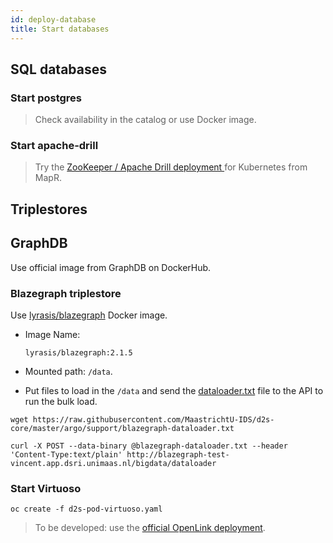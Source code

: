 ```yaml
---
id: deploy-database
title: Start databases
---
```


## SQL databases

### Start postgres

> Check availability in the catalog or use Docker image.

### Start apache-drill

> Try the [ZooKeeper / Apache Drill deployment ](https://github.com/Agirish/drill-containers/tree/master/kubernetes) for Kubernetes from MapR.

## Triplestores

## GraphDB

Use official image from GraphDB on DockerHub.

### Blazegraph triplestore

Use [lyrasis/blazegraph](lyrasis/blazegraph) Docker image.

* Image Name:

  ```
  lyrasis/blazegraph:2.1.5
  ```

* Mounted path: `/data`.
* Put files to load in the `/data` and send the [dataloader.txt](https://github.com/MaastrichtU-IDS/d2s-core/blob/master/argo/support/blazegraph-dataloader.txt) file to the API to run the bulk load.

```shell
wget https://raw.githubusercontent.com/MaastrichtU-IDS/d2s-core/master/argo/support/blazegraph-dataloader.txt

curl -X POST --data-binary @blazegraph-dataloader.txt --header 'Content-Type:text/plain' http://blazegraph-test-vincent.app.dsri.unimaas.nl/bigdata/dataloader
```

### Start Virtuoso

```shell
oc create -f d2s-pod-virtuoso.yaml
```

> To be developed: use the [official OpenLink deployment](https://github.com/MaastrichtU-IDS/d2s-core/blob/master/argo/pods/d2s-pod-virtuoso7.yaml).
